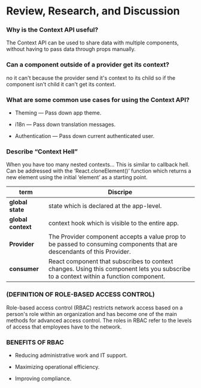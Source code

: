 # Review, Research, and Discussion

### Why is the Context API useful?

The Context API can be used to share data with multiple components, without having to pass data through props manually.

### Can a component outside of a provider get its context?

no it can't because the provider send it's context to its child so if the component isn't child it can't get its context.

### What are some common use cases for using the Context API?



* Theming — Pass down app theme.

* i18n — Pass down translation messages.

* Authentication — Pass down current authenticated user.


### Describe “Context Hell”

When you have too many nested contexts… This is similar to callback hell. Can be addressed with the ‘React.cloneElement()’ function which returns a new element using the initial ‘element’ as a starting point.


term   |   Discripe
-| -
**global state** |  state which is declared at the app-level.
**global context** |  context hook which is visible to the entire app.
**Provider** |  The Provider component accepts a value prop to be passed to consuming components that are descendants of this Provider.
**consumer** |  React component that subscribes to context changes. Using this component lets you subscribe to a context within a function component.

### (DEFINITION OF ROLE-BASED ACCESS CONTROL)

 Role-based access control (RBAC) restricts network access based on a person's role within an organization and has become one of the main methods for advanced access control. The roles in RBAC refer to the levels of access that employees have to the network.

### BENEFITS OF RBAC

* Reducing administrative work and IT support.

* Maximizing operational efficiency.

* Improving compliance.

